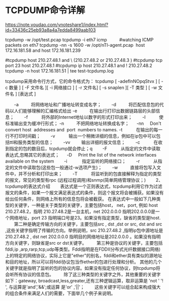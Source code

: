 # TCPDUMP命令详解

<https://note.youdao.com/ynoteshare1/index.html?id=33436c25eb93a8a4a7edda8499aab103>

tcpdump -w /opt/test.pcap
tcpdump -i eth7 icmp          #watching ICMP packets on eth7
tcpdump -nn -s 1600 -w /opt/nTI-agent.pcap  host 172.16.181.58 and host 172.16.181.239

#tcpdump host 210.27.48.1 and \ (210.27.48.2 or 210.27.48.3 \)
#tcpdump tcp port 23 host 210.27.48.1
#tcpdump ip host 210.27.48.1 and ! 210.27.48.2
tcpdump -n host 172.16.181.51 | tee test-tcpdump.log



tcpdump采用命令行方式，它的命令格式为：
tcpdump [ -adeflnNOpqStvx ] [ -c 数量 ] [ -F 文件名 ][ -i 网络接口 ] [ -r 文件名] [ -s snaplen ][ -T 类型 ] [ -w 文件名 ] [表达式 ]

　　-a          将网络地址和广播地址转变成名字；
　　-d          将匹配信息包的代码以人们能够理解的汇编格式给出
-e          在输出行打印出数据链路层的头部信息；
　　-f           将外部的Internet地址以数字的形式打印出来；
　　-l           使标准输出变为缓冲行形式；
-n          不把网络地址转换成名字；
     -nn     Don't convert host  addresses and  port  numbers to names.
-t           在输出的每一行不打印时间戳；
　　-v           输出一个稍微详细的信息，例如在ip包中可以包括ttl和服务类型的信息；
　　-vv         输出详细的报文信息；
　　-c           在收到指定的包的数目后，tcpdump就会停止；q
　　-F           从指定的文件中读取表达式,忽略其它的表达式；
     -D     Print the list of the network interfaces available on the system
　　-i            指定监听的网络接口；
　　-r           从指定的文件中读取包(这些包一般通过-w选项产生)；
　　-w          直接将包写入文件中，并不分析和打印出来；
　　-T           将监听到的包直接解释为指定的类型的报文，常见的类型有rpc (远程过程调用)和snmp(简单网络管理协议；)
　　2、tcpdump的表达式介绍
　　表达式是一个正则表达式，tcpdump利用它作为过滤报文的条件，如果一个报文满足表达式的条件，则这个报文将会被捕获。如果没有给出任何条件，则网络上所有的信息包将会被截获。 在表达式中一般如下几种类型的关键字，一种是关于类型的关键字，主要包括host， net，port, 例如 host 210.27.48.2，指明 210.27.48.2是一台主机，net 202.0.0.0 指明202.0.0.0是一个网络地址，port 23 指明端口号是23。如果没有指定类型，缺省的类型是host.
　　第二种是确定传输方向的关键字，主要包括src , dst ,dst or src, dst and src ,这些关键字指明了传输的方向。举例说明，src 210.27.48.2 ,指明ip包中源地址是210.27.48.2 , dst net 202.0.0.0 指明目的网络地址是202.0.0.0 。如果没有指明方向关键字，则缺省是src or dst关键字。
　　第三种是协议的关键字，主要包括fddi,ip ,arp,rarp,tcp,udp等类型。Fddi指明是在FDDI(分布式光纤数据接口网络)上的特定的网络协议，实际上它是"ether"的别名，fddi和ether具有类似的源地址和目的地址，所以可以将fddi协议包当作ether的包进行处理和分析。 其他的几个关键字就是指明了监听的包的协议内容。如果没有指定任何协议，则tcpdump将会听所有协议的信息包。
　　除了这三种类型的关键字之外，其他重要的关键字如下：gateway, broadcast,less,greater,还有三种逻辑运算，取非运算是 'not ' '! ', 与运算是'and','&amp;&amp;';或运算 是'or' ,'||'；
　　这些关键字可以组合起来构成强大的组合条件来满足人们的需要，下面举几个例子来说明。
  
  
  
  
